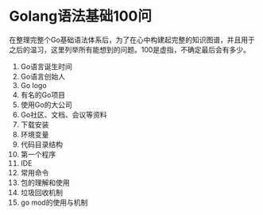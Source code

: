 # Golang语法基础100问


在整理完整个Go基础语法体系后，为了在心中构建起完整的知识图谱，并且用于之后的温习，这里列举所有能想到的问题。100是虚指，不确定最后会有多少。

1. Go语言诞生时间
2. Go语言创始人
3. Go logo
4. 有名的Go项目
5. 使用Go的大公司
6. Go社区、文档、会议等资料
7. 下载安装
8. 环境变量
9. 代码目录结构
10. 第一个程序
11. IDE
12. 常用命令
13. 包的理解和使用
14. 垃圾回收机制
15. go mod的使用与机制
